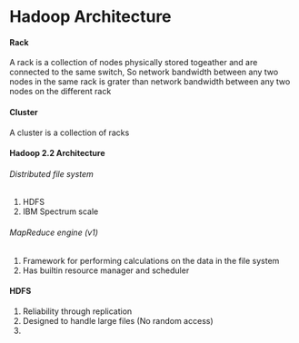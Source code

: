 # Hadoop Architecture

#### Rack
A rack is a collection of nodes physically stored togeather and are connected to the same switch, So network bandwidth between any two nodes in the same rack is grater than network bandwidth between any two nodes on the different rack

#### Cluster
A cluster is a collection of racks

#### Hadoop 2.2 Architecture

###### Distributed file system
1. HDFS
2. IBM Spectrum scale

###### MapReduce engine (v1)
1. Framework for performing calculations on the data in the file system
2. Has builtin resource manager and scheduler


#### HDFS

1. Reliability through replication
2. Designed to handle large files (No random access)
3. 



























